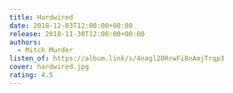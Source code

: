```yaml
---
title: Hardwired
date: 2018-12-03T12:00:00+00:00
release: 2018-11-30T12:00:00+00:00
authors:
  - Mitch Murder
listen_of: https://album.link/s/4nagl2ORrwFi8nAmjTrqp3
cover: hardwired.jpg
rating: 4.5
---
```

